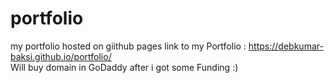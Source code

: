 # portfolio
my portfolio hosted on giithub pages
link to my Portfolio : https://debkumar-baksi.github.io/portfolio/ <br>
Will buy domain in GoDaddy after i got some Funding :)
